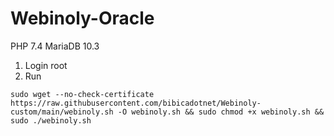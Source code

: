 # Webinoly-Oracle
PHP 7.4
MariaDB 10.3

1. Login root
2. Run
```
sudo wget --no-check-certificate https://raw.githubusercontent.com/bibicadotnet/Webinoly-custom/main/webinoly.sh -O webinoly.sh && sudo chmod +x webinoly.sh && sudo ./webinoly.sh
```

